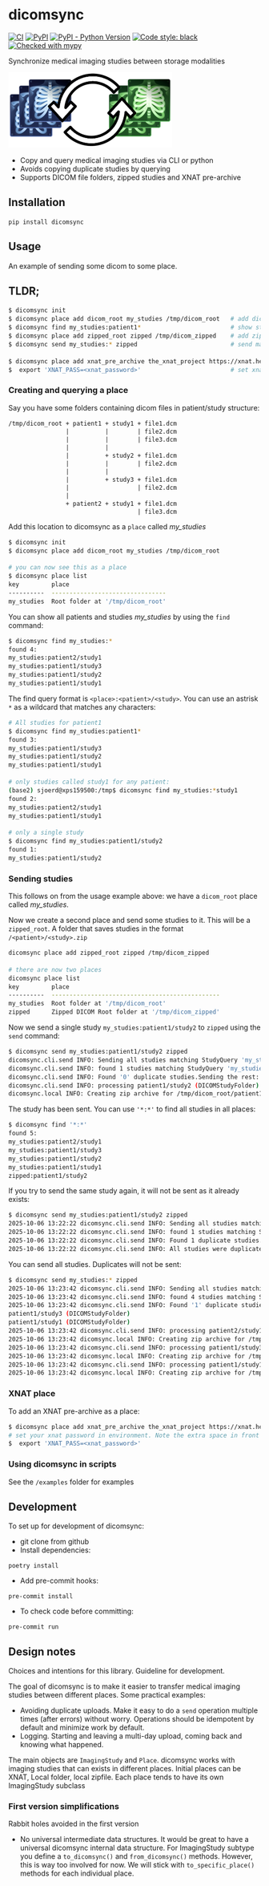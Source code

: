 # dicomsync

[![CI](https://github.com/sjoerdk/dicomsync/actions/workflows/build.yml/badge.svg?branch=main)](https://github.com/sjoerdk/dicomsync/actions/workflows/build.yml?query=branch%3Amain)
[![PyPI](https://img.shields.io/pypi/v/dicomsync)](https://pypi.org/project/dicomsync/)
[![PyPI - Python Version](https://img.shields.io/pypi/pyversions/dicomsync)](https://pypi.org/project/dicomsync/)
[![Code style: black](https://img.shields.io/badge/code%20style-black-000000.svg)](https://github.com/psf/black)
[![Checked with mypy](http://www.mypy-lang.org/static/mypy_badge.svg)](http://mypy-lang.org/)

Synchronize medical imaging studies between storage modalities

![dicomsync logo](docs/resources/dicomsync.png)

* Copy and query medical imaging studies via CLI or python
* Avoids copying duplicate studies by querying
* Supports DICOM file folders, zipped studies and XNAT pre-archive


## Installation
```
pip install dicomsync
```

## Usage
An example of sending some dicom to some place.

## TLDR;
```bash
$ dicomsync init
$ dicomsync place add dicom_root my_studies /tmp/dicom_root   # add dicom place
$ dicomsync find my_studies:patient1*                         # show studies
$ dicomsync place add zipped_root zipped /tmp/dicom_zipped    # add zipped place 
$ dicomsync send my_studies:* zipped                          # send matching studies

$ dicomsync place add xnat_pre_archive the_xnat_project https://xnat.health-ri.nl <xnat_project_name> <xnat_username>
$  export 'XNAT_PASS=<xnat_password>'                         # set xnat password 
```

### Creating and querying a place 
Say you have some folders containing dicom files in patient/study structure:
```
/tmp/dicom_root + patient1 + study1 + file1.dcm
                |          |        | file2.dcm
                |          |        | file3.dcm
                |          |
                |          + study2 + file1.dcm
                |          |        | file2.dcm
                |          |
                |          + study3 + file1.dcm
                |                   | file2.dcm
                |  
                + patient2 + study1 + file1.dcm
                                    | file3.dcm
```

Add this location to dicomsync as a `place` called _my_studies_
```bash
$ dicomsync init
$ dicomsync place add dicom_root my_studies /tmp/dicom_root

# you can now see this as a place
$ dicomsync place list
key         place
----------  --------------------------------
my_studies  Root folder at '/tmp/dicom_root'

```

You can show all patients and studies _my_studies_ by using the `find` command:
```bash
$ dicomsync find my_studies:*
found 4:
my_studies:patient2/study1
my_studies:patient1/study3
my_studies:patient1/study2
my_studies:patient1/study1
```

The find query format is `<place>:<patient>/<study>`. You can use an astrisk `*` as a 
wildcard that matches any characters:
```bash
# All studies for patient1
$ dicomsync find my_studies:patient1*
found 3:
my_studies:patient1/study3
my_studies:patient1/study2
my_studies:patient1/study1

# only studies called study1 for any patient:
(base2) sjoerd@xps159500:/tmp$ dicomsync find my_studies:*study1
found 2:
my_studies:patient2/study1
my_studies:patient1/study1

# only a single study
$ dicomsync find my_studies:patient1/study2
found 1:
my_studies:patient1/study2
```

### Sending studies
This follows on from the usage example above: we have a `dicom_root` place called 
_my_studies_.

Now we create a second place and send some studies to it. This will be a `zipped_root`.
A folder that saves studies in the format `/<patient>/<study>.zip`

```bash
dicomsync place add zipped_root zipped /tmp/dicom_zipped

# there are now two places
dicomsync place list
key         place
----------  -----------------------------------------------
my_studies  Root folder at '/tmp/dicom_root'
zipped      Zipped DICOM Root folder at '/tmp/dicom_zipped'
```

Now we send a single study `my_studies:patient1/study2` to `zipped` using the `send` command:
```bash
$ dicomsync send my_studies:patient1/study2 zipped
dicomsync.cli.send INFO: Sending all studies matching StudyQuery 'my_studies:patient1/study2' to 'zipped'
dicomsync.cli.send INFO: found 1 studies matching StudyQuery 'my_studies:patient1/study2'.
dicomsync.cli.send INFO: Found '0' duplicate studies.Sending the rest: patient1/study2 (DICOMStudyFolder)
dicomsync.cli.send INFO: processing patient1/study2 (DICOMStudyFolder)
dicomsync.local INFO: Creating zip archive for /tmp/dicom_root/patient1/study2 in /tmp/dicom_zipped/patient1/study2.zip
```

The study has been sent. You can use `'*:*'` to find all studies in all places:
```bash
$ dicomsync find '*:*'
found 5:
my_studies:patient2/study1
my_studies:patient1/study3
my_studies:patient1/study2
my_studies:patient1/study1
zipped:patient1/study2
```

If you try to send the same study again, it will not be sent as it already exists:
```bash
$ dicomsync send my_studies:patient1/study2 zipped
2025-10-06 13:22:22 dicomsync.cli.send INFO: Sending all studies matching StudyQuery 'my_studies:patient1/study2' to 'zipped'
2025-10-06 13:22:22 dicomsync.cli.send INFO: found 1 studies matching StudyQuery 'my_studies:patient1/study2'.
2025-10-06 13:22:22 dicomsync.cli.send INFO: Found 1 duplicate studies.
2025-10-06 13:22:22 dicomsync.cli.send INFO: All studies were duplicates. Not sending anything.
```

You can send all studies. Duplicates will not be sent:
```bash
$ dicomsync send my_studies:* zipped
2025-10-06 13:23:42 dicomsync.cli.send INFO: Sending all studies matching StudyQuery 'my_studies:*/*' to 'zipped'
2025-10-06 13:23:42 dicomsync.cli.send INFO: found 4 studies matching StudyQuery 'my_studies:*/*'.
2025-10-06 13:23:42 dicomsync.cli.send INFO: Found '1' duplicate studies.Sending the rest: patient2/study1 (DICOMStudyFolder)
patient1/study3 (DICOMStudyFolder)
patient1/study1 (DICOMStudyFolder)
2025-10-06 13:23:42 dicomsync.cli.send INFO: processing patient2/study1 (DICOMStudyFolder)
2025-10-06 13:23:42 dicomsync.local INFO: Creating zip archive for /tmp/dicom_root/patient2/study1 in /tmp/dicom_zipped/patient2/study1.zip
2025-10-06 13:23:42 dicomsync.cli.send INFO: processing patient1/study3 (DICOMStudyFolder)
2025-10-06 13:23:42 dicomsync.local INFO: Creating zip archive for /tmp/dicom_root/patient1/study3 in /tmp/dicom_zipped/patient1/study3.zip
2025-10-06 13:23:42 dicomsync.cli.send INFO: processing patient1/study1 (DICOMStudyFolder)
2025-10-06 13:23:42 dicomsync.local INFO: Creating zip archive for /tmp/dicom_root/patient1/study1 in /tmp/dicom_zipped/patient1/study1.zip
```

### XNAT place
To add an XNAT pre-archive as a place:

```bash
$ dicomsync place add xnat_pre_archive the_xnat_project https://xnat.health-ri.nl <xnat_project_name> <xnat_username>
# set your xnat password in environment. Note the extra space in front of the command to avoid logging the command 
$  export 'XNAT_PASS=<xnat_password>' 
```


### Using dicomsync in scripts 
See the `/examples` folder for examples 

## Development
To set up for development of dicomsync:
* git clone from github
* Install dependencies:
```
poetry install
```
* Add pre-commit hooks:
```
pre-commit install 
```
* To check code before committing:
```
pre-commit run
```

## Design notes
Choices and intentions for this library. Guideline for development.

The goal of dicomsync is to make it easier to transfer medical imaging studies between
different places. Some practical examples:
* Avoiding duplicate uploads. Make it easy to do a `send` operation multiple times
(after errors) without worry. Operations should be idempotent by default and minimize
work by default.
* Logging. Starting and leaving a multi-day upload, coming back and knowing what happened.

The main objects are `ImagingStudy` and `Place`. dicomsync works with imaging studies 
that can exists in different places. Initial places can be XNAT, Local folder, 
local zipfile. Each place tends to have its own ImagingStudy subclass

### First version simplifications
Rabbit holes avoided in the first version
* No universal intermediate data structures. It would be great to have a universal
dicomsync internal data structure. For ImagingStudy subtype you define 
a `to_dicomsync()` and `from_dicomsync()` methods. However, this is way too involved for now.
We will stick with `to_specific_place()` methods for each individual place.
